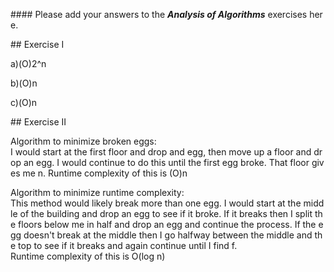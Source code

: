 #### Please add your answers to the **_Analysis of Algorithms_** exercises here.

## Exercise I

a)(O)2^n

b)(O)n

c)(O)n

## Exercise II

Algorithm to minimize broken eggs:
I would start at the first floor and drop and egg, then move up a floor and drop an egg. I would continue to do this until the first egg broke. That floor gives me n.
Runtime complexity of this is (O)n

Algorithm to minimize runtime complexity:
This method would likely break more than one egg. I would start at the middle of the building and drop an egg to see if it broke. If it breaks then I split the floors below me in half and drop an egg and continue the process. If the egg doesn't break at the middle then I go halfway between the middle and the top to see if it breaks and again continue until I find f.
Runtime complexity of this is O(log n)
